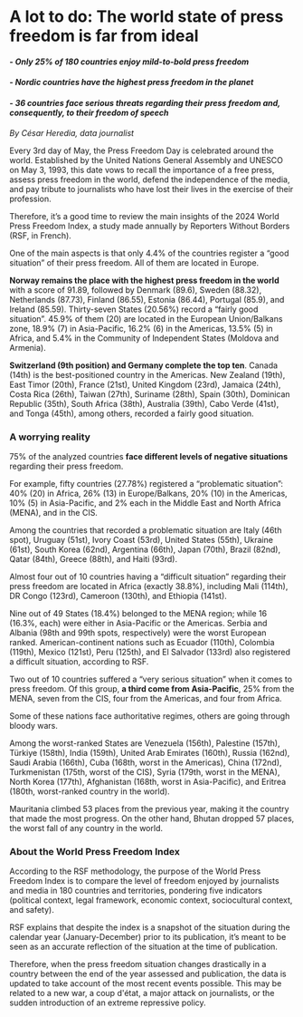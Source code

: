 # A lot to do: The world state of press freedom is far from ideal
#### - *Only 25% of 180 countries enjoy mild-to-bold press freedom*
#### - *Nordic countries have the highest press freedom in the planet*
#### - *36 countries face serious threats regarding their press freedom and, consequently, to their freedom of speech*

*By César Heredia, data journalist*

Every 3rd day of May, the Press Freedom Day is celebrated around the world. Established by the United Nations General Assembly and UNESCO on May 3, 1993, this date vows to recall the importance of a free press, assess press freedom in the world, defend the independence of the media, and pay tribute to journalists who have lost their lives in the exercise of their profession.

Therefore, it’s a good time to review the main insights of the 2024 World Press Freedom Index, a study made annually by Reporters Without Borders (RSF, in French).

One of the main aspects is that only 4.4% of the countries register a “good situation” of their press freedom. All of them are located in Europe.

**Norway remains the place with the highest press freedom in the world** with a score of 91.89, followed by Denmark (89.6), Sweden (88.32), Netherlands (87.73), Finland (86.55), Estonia (86.44), Portugal (85.9), and Ireland (85.59).
Thirty-seven States (20.56%) record a “fairly good situation”. 45.9% of them (20) are located in the European Union/Balkans zone, 18.9% (7) in Asia-Pacific, 16.2% (6) in the Americas, 13.5% (5) in Africa, and 5.4% in the Community of Independent States (Moldova and Armenia).

**Switzerland (9th position) and Germany complete the top ten**. Canada (14th) is the best-positioned country in the Americas. 
New Zealand (19th), East Timor (20th), France (21st), United Kingdom (23rd), Jamaica (24th), Costa Rica (26th), Taiwan (27th), Suriname (28th), Spain (30th), Dominican Republic (35th), South Africa (38th), Australia (39th), Cabo Verde (41st), and Tonga (45th), among others, recorded a fairly good situation. 

### A worrying reality

75% of the analyzed countries **face different levels of negative situations** regarding their press freedom.

For example, fifty countries (27.78%) registered a “problematic situation”: 40% (20) in Africa, 26% (13) in Europe/Balkans, 20% (10) in the Americas, 10% (5) in Asia-Pacific, and 2% each in the Middle East and North Africa (MENA), and in the CIS.

Among the countries that recorded a problematic situation are Italy (46th spot), Uruguay (51st), Ivory Coast (53rd), United States (55th), Ukraine (61st), South Korea (62nd), Argentina (66th), Japan (70th), Brazil (82nd), Qatar (84th), Greece (88th), and Haiti (93rd).

Almost four out of 10 countries having a “difficult situation” regarding their press freedom are located in Africa (exactly 38.8%), including Mali (114th), DR Congo (123rd), Cameroon (130th), and Ethiopia (141st). 

Nine out of 49 States (18.4%) belonged to the MENA region; while 16 (16.3%, each) were either in Asia-Pacific or the Americas.
Serbia and Albania (98th and 99th spots, respectively) were the worst European ranked. American-continent nations such as Ecuador (110th), Colombia (119th), Mexico (121st), Peru (125th), and El Salvador (133rd) also registered a difficult situation, according to RSF. 

Two out of 10 countries suffered a “very serious situation” when it comes to press freedom. Of this group, **a third come from Asia-Pacific**, 25% from the MENA, seven from the CIS, four from the Americas, and four from Africa. 

Some of these nations face authoritative regimes, others are going through bloody wars.

Among the worst-ranked States are Venezuela (156th), Palestine (157th), Türkiye (158th), India (159th), United Arab Emirates (160th), Russia (162nd), Saudi Arabia (166th), Cuba (168th, worst in the Americas), China (172nd), Turkmenistan (175th, worst of the CIS), Syria (179th, worst in the MENA), North Korea (177th), Afghanistan (168th, worst in Asia-Pacific), and Eritrea (180th, worst-ranked country in the world).

Mauritania climbed 53 places from the previous year, making it the country that made the most progress. On the other hand, Bhutan dropped 57 places, the worst fall of any country in the world.

<FlatUiTable csv="data.csv" />

### About the World Press Freedom Index

According to the RSF methodology, the purpose of the World Press Freedom Index is to compare the level of freedom enjoyed by journalists and media in 180 countries and territories, pondering five indicators (political context, legal framework, economic context, sociocultural context, and safety).

RSF explains that despite the index is a snapshot of the situation during the calendar year (January-December) prior to its publication, it’s meant to be seen as an accurate reflection of the situation at the time of publication. 

Therefore, when the press freedom situation changes drastically in a country between the end of the year assessed and publication, the data is updated to take account of the most recent events possible. This may be related to a new war, a coup d'état, a major attack on journalists, or the sudden introduction of an extreme repressive policy.
